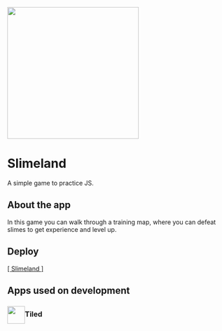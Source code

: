 <img src="https://cdn.discordapp.com/attachments/387391441397350411/996955085013799043/unknown.png" height="300px"></img>

# Slimeland
A simple game to practice JS.

## About the app
In this game you can walk through a training map, where you can defeat slimes to get experience and level up.

## Deploy
<a href="https://danielpqb.github.io/my-first-web-game/" target="_blank">[ Slimeland ]</a>

## Apps used on development
### <div><img src="https://dl.flathub.org/repo/appstream/x86_64/icons/128x128/org.mapeditor.Tiled.png" height="40px" align="center"/>Tiled<div>


